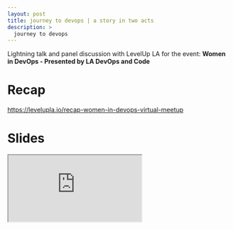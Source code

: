 ```yaml
---
layout: post
title: journey to devops | a story in two acts
description: >
  journey to devops
---
```

Lightning talk and panel discussion with LevelUp LA for the event: <b>Women in DevOps - Presented by LA DevOps and Code</b>

# Recap
<a href="https://levelupla.io/recap-women-in-devops-virtual-meetup">https://levelupla.io/recap-women-in-devops-virtual-meetup</a> 

# Slides
<div class="responsive-google-slides">
  <iframe src="https://docs.google.com/presentation/d/e/2PACX-1vTMy3jYFIMamfbSCeiyN9zrGI733fk-x5qRf79Jkq6wifmPzZ15VWLAvhNosRsmf8ftHXHUFgq6cjBi/embed?start=false&loop=false&delayms=3000"></iframe>
</div>